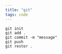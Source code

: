 ```yaml
---
title: "git"
tags: code
---
```


	git init
	git add .
	git commit -m "message"
	git push
	git restor .
